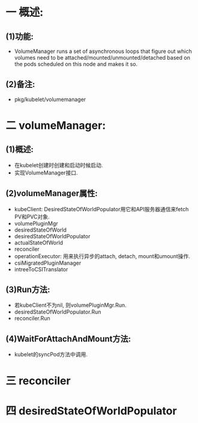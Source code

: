 # 一 概述:
## (1)功能:
- VolumeManager runs a set of asynchronous loops that figure out which volumes need to be attached/mounted/unmounted/detached based on the pods scheduled on this node and makes it so.

## (2)备注:
- pkg/kubelet/volumemanager

# 二 volumeManager:
## (1)概述:
- 在kubelet创建时创建和启动时候启动.
- 实现VolumeManager接口.

## (2)volumeManager属性:
- kubeClient: DesiredStateOfWorldPopulator用它和API服务器通信来fetch PV和PVC对象.
- volumePluginMgr
- desiredStateOfWorld
- desiredStateOfWorldPopulator
- actualStateOfWorld
- reconciler
- operationExecutor: 用来执行异步的attach, detach, mount和umount操作.
- csiMigratedPluginManager
- intreeToCSITranslator

## (3)Run方法:
- 若kubeClient不为nil, 则volumePluginMgr.Run.
- desiredStateOfWorldPopulator.Run
- reconciler.Run

## (4)WaitForAttachAndMount方法:
- kubelet的syncPod方法中调用.

# 三 reconciler


# 四 desiredStateOfWorldPopulator
